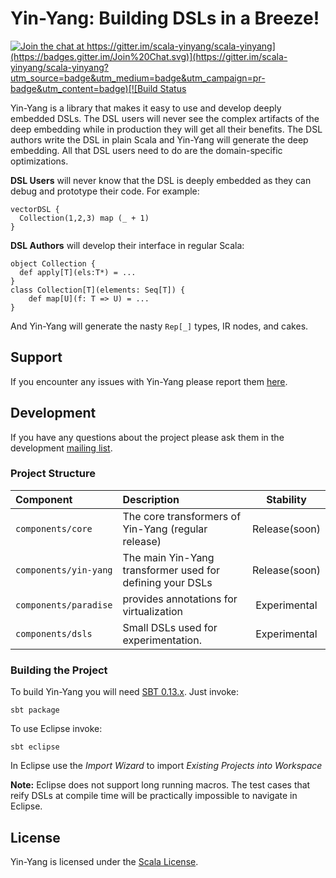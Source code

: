 # Yin-Yang: Building DSLs in a Breeze! #

[![Join the chat at https://gitter.im/scala-yinyang/scala-yinyang](https://badges.gitter.im/Join%20Chat.svg)](https://gitter.im/scala-yinyang/scala-yinyang?utm_source=badge&utm_medium=badge&utm_campaign=pr-badge&utm_content=badge)[![Build Status](https://travis-ci.org/scala-yinyang/scala-yinyang.png?branch=master)](https://travis-ci.org/scala-yinyang/scala-yinyang)

Yin-Yang is a library that makes it easy to use and develop deeply embedded DSLs. The DSL users will never see the complex artifacts of the deep embedding while in production they will get all their benefits. The DSL authors write the DSL in plain Scala and Yin-Yang will generate the deep embedding. All that DSL users need to do are the domain-specific optimizations.

**DSL Users** will never know that the DSL is deeply embedded as they can debug and prototype their code. For example:

    vectorDSL {
      Collection(1,2,3) map (_ + 1)
    }


**DSL Authors** will develop their interface in regular Scala:

    object Collection {
      def apply[T](els:T*) = ...
    }
    class Collection[T](elements: Seq[T]) {
    	def map[U](f: T => U) = ...
    }

And Yin-Yang will generate the nasty `Rep[_]` types, IR nodes, and cakes.

## Support

If you encounter any issues with Yin-Yang please report them [here](https://github.com/vjovanov/yin-yang/issues).

## Development

If you have any questions about the project please ask them in the development [mailing list](https://groups.google.com/forum/#!forum/scala-yinyang).

### Project Structure
| Component             | Description                                                | Stability          |
|:---------             |:-----------                                                |:---------:         |
| `components/core`     |  The core transformers of Yin-Yang (regular release)       | Release(soon)      |
| `components/yin-yang` |  The main Yin-Yang transformer used for defining your DSLs | Release(soon)      |
| `components/paradise` |  provides annotations for virtualization                   | Experimental       |
| `components/dsls`     |  Small DSLs used for experimentation.                      | Experimental       |

### Building the Project

To build Yin-Yang you will need [SBT 0.13.x](http://www.scala-sbt.org/0.13/tutorial/index.html). Just invoke:

    sbt package

To use Eclipse invoke:

    sbt eclipse

In Eclipse use the *Import Wizard* to import *Existing Projects into Workspace*

**Note:** Eclipse does not support long running macros. The test cases that reify DSLs at compile time will be practically impossible to navigate in Eclipse.

## License

Yin-Yang is licensed under the [Scala License](https://raw.githubusercontent.com/vjovanov/yin-yang/master/LICENCE).
